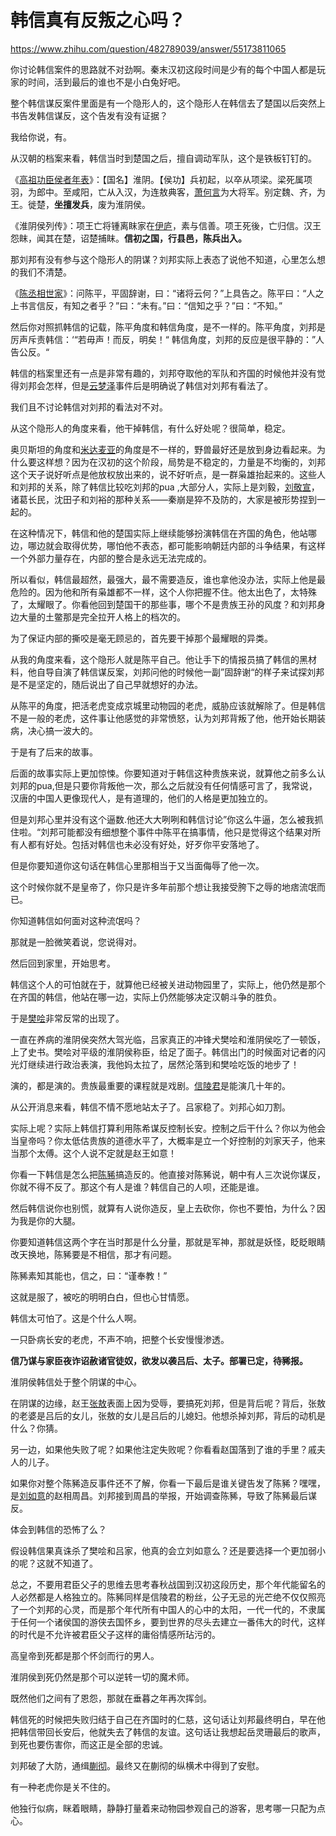 # 韩信真有反叛之心吗？

https://www.zhihu.com/question/482789039/answer/55173811065

你讨论韩信案件的思路就不对劲啊。秦末汉初这段时间是少有的每个中国人都是玩家的时间，活到最后的谁也不是小白兔好吧。

整个韩信谋反案件里面是有一个隐形人的，这个隐形人在韩信去了楚国以后突然上书告发韩信谋反，这个告发有没有证据？

我给你说，有。

从汉朝的档案来看，韩信当时到楚国之后，擅自调动军队，这个是铁板钉钉的。

《[高祖功臣侯者年表](https://zhida.zhihu.com/search?content_id=704150778&content_type=Answer&match_order=1&q=%E9%AB%98%E7%A5%96%E5%8A%9F%E8%87%A3%E4%BE%AF%E8%80%85%E5%B9%B4%E8%A1%A8&zhida_source=entity)》：【国名】淮阴。【侯功】兵初起，以卒从项梁。梁死属项羽，为郎中。至咸阳，亡从入汉，为连敖典客，[萧何言](https://zhida.zhihu.com/search?content_id=704150778&content_type=Answer&match_order=1&q=%E8%90%A7%E4%BD%95%E8%A8%80&zhida_source=entity)为大将军。别定魏、齐，为王。徙楚，**坐擅发兵**，废为淮阴侯。

《淮阴侯列传》：项王亡将锺离眜家在[伊庐](https://zhida.zhihu.com/search?content_id=704150778&content_type=Answer&match_order=1&q=%E4%BC%8A%E5%BA%90&zhida_source=entity)，素与信善。项王死後，亡归信。汉王怨眜，闻其在楚，诏楚捕眜。**信初之国，行县邑，陈兵出入。**

那刘邦有没有参与这个隐形人的阴谋？刘邦实际上表态了说他不知道，心里怎么想的我们不清楚。

《[陈丞相世家](https://zhida.zhihu.com/search?content_id=704150778&content_type=Answer&match_order=1&q=%E9%99%88%E4%B8%9E%E7%9B%B8%E4%B8%96%E5%AE%B6&zhida_source=entity)》：问陈平，平固辞谢，曰：“诸将云何？”上具告之。陈平曰：“人之上书言信反，有知之者乎？”曰：“未有。”曰：“信知之乎？”曰：“不知。”

然后你对照抓韩信的记载，陈平角度和韩信角度，是不一样的。陈平角度，刘邦是厉声斥责韩信：‘“若毋声！而反，明矣！“ 韩信角度，刘邦的反应是很平静的：”人告公反。“

韩信的档案里还有一点是非常有趣的，刘邦夺取他的军队和齐国的时候他并没有觉得刘邦会怎样，但是[云梦泽](https://zhida.zhihu.com/search?content_id=704150778&content_type=Answer&match_order=1&q=%E4%BA%91%E6%A2%A6%E6%B3%BD&zhida_source=entity)事件后是明确说了韩信对刘邦有看法了。

我们且不讨论韩信对刘邦的看法对不对。

从这个隐形人的角度来看，他干掉韩信，有什么好处呢？很简单，稳定。

奥贝斯坦的角度和[米达麦亚](https://zhida.zhihu.com/search?content_id=704150778&content_type=Answer&match_order=1&q=%E7%B1%B3%E8%BE%BE%E9%BA%A6%E4%BA%9A&zhida_source=entity)的角度是不一样的，野兽最好还是放到身边看起来。为什么要这样想？因为在汉初的这个阶段，局势是不稳定的，力量是不均衡的，刘邦这个天子说好听点是他放权放出来的，说不好听点，是一群枭雄抬起来的。这些人和刘邦的关系，除了韩信比较吃刘邦的pua ,大部分人，实际上是刘毅，[刘敬宣](https://zhida.zhihu.com/search?content_id=704150778&content_type=Answer&match_order=1&q=%E5%88%98%E6%95%AC%E5%AE%A3&zhida_source=entity)，诸葛长民，沈田子和刘裕的那种关系——秦崩是猝不及防的，大家是被形势捏到一起的。

在这种情况下，韩信和他的楚国实际上继续能够扮演韩信在齐国的角色，他站哪边，哪边就会取得优势，哪怕他不表态，都可能影响朝廷内部的斗争结果，有这样一个外部力量存在，内部的整合是永远无法完成的。

所以看似，韩信最超然，最强大，最不需要造反，谁也拿他没办法，实际上他是最危险的。因为他和所有枭雄都不一样，这个人你把握不住。他太出色了，太特殊了，太耀眼了。你看他回到楚国干的那些事，哪个不是贵族王孙的风度？和刘邦身边大量的土鳖那是完全拉开人格上的档次的。

为了保证内部的撕咬是毫无顾忌的，首先要干掉那个最耀眼的异类。

从我的角度来看，这个隐形人就是陈平自己。他让手下的情报员搞了韩信的黑材料，他自导自演了韩信谋反案，刘邦问他的时候他一副”固辞谢“的样子来试探刘邦是不是坚定的，随后说出了自己早就想好的办法。

从陈平的角度，把活老虎变成京城里动物园的老虎，威胁应该就解除了。但是韩信不是一般的老虎，这件事让他感觉的非常愤怒，认为刘邦背叛了他，他开始长期装病，决心搞一波大的。

于是有了后来的故事。

后面的故事实际上更加惊悚。你要知道对于韩信这种贵族来说，就算他之前多么认刘邦的pua,但是只要你背叛他一次，那么之后就没有任何情感可言了，我常说，汉唐的中国人更像现代人，是有道理的，他们的人格是更加独立的。

但是刘邦心里并没有这个逼数.他还大大咧咧和韩信讨论”你这么牛逼，怎么被我抓住啦。“刘邦可能都没有细想整个事件中陈平在搞事情，他只是觉得这个结果对所有人都有好处。包括对韩信也未必没有好处，好歹你平安落地了。

但是你要知道你这句话在韩信心里那相当于又当面侮辱了他一次。

这个时候你就不是皇帝了，你只是许多年前那个想让我接受胯下之辱的地痞流氓而已。

你知道韩信如何面对这种流氓吗？

那就是一脸微笑着说，您说得对。

然后回到家里，开始思考。

韩信这个人的可怕就在于，就算他已经被关进动物园里了，实际上，他仍然是那个在齐国的韩信，他站在哪一边，实际上仍然能够决定汉朝斗争的胜负。

于是[樊哙](https://zhida.zhihu.com/search?content_id=704150778&content_type=Answer&match_order=1&q=%E6%A8%8A%E5%93%99&zhida_source=entity)非常反常的出现了。

一直在养病的淮阴侯突然大驾光临，吕家真正的冲锋犬樊哙和淮阴侯吃了一顿饭，上了史书。樊哙对平级的淮阴侯称臣，给足了面子。韩信出门的时候面对记者的闪光灯继续进行政治表演，我他妈太拉了，居然沦落到和樊哙吃饭的地步了！

演的，都是演的。贵族最重要的课程就是戏剧。[信陵君](https://zhida.zhihu.com/search?content_id=704150778&content_type=Answer&match_order=1&q=%E4%BF%A1%E9%99%B5%E5%90%9B&zhida_source=entity)是能演几十年的。

从公开消息来看，韩信不情不愿地站太子了。吕家稳了。刘邦心如刀割。

实际上呢？实际上韩信打算利用陈希谋反控制长安。控制之后干什么？你以为他会当皇帝吗？你太低估贵族的道德水平了，大概率是立一个好控制的刘家天子，他来当那个太傅。这个人说不定就是赵王如意！

你看一下韩信是怎么把[陈豨](https://zhida.zhihu.com/search?content_id=704150778&content_type=Answer&match_order=1&q=%E9%99%88%E8%B1%A8&zhida_source=entity)搞造反的。他直接对陈豨说，朝中有人三次说你谋反，你就不得不反了。那这个有人是谁？韩信自己的人呗，还能是谁。

然后韩信说你也别慌，就算有人说你造反，皇上去砍你，你也不要怕，为什么？因为我是你的大腿。

你要知道韩信这两个字在当时那是什么分量，那就是军神，那就是妖怪，眨眨眼睛改天换地，陈豨要是不相信，那才有问题。

陈豨素知其能也，信之，曰：“谨奉教！”

这就是服了，被吃的明明白白，但也心甘情愿。

韩信太可怕了。这是个什么人啊。

一只卧病长安的老虎，不声不响，把整个长安慢慢渗透。

**信乃谋与家臣夜诈诏赦诸官徒奴，欲发以袭吕后、太子。部署已定，待豨报。**

淮阴侯韩信处于整个阴谋的中心。

在阴谋的边缘，赵王[张敖](https://zhida.zhihu.com/search?content_id=704150778&content_type=Answer&match_order=1&q=%E5%BC%A0%E6%95%96&zhida_source=entity)表面上因为受辱，要搞死刘邦，但是背后呢？背后，张敖的老婆是吕后的女儿，张敖的女儿是吕后的儿媳妇。他想杀掉刘邦，背后的动机是什么？你猜。

另一边，如果他失败了呢？如果他注定失败呢？你看看赵国落到了谁的手里？戚夫人的儿子。

如果你对整个陈豨造反事件还不了解，你看一下最后是谁关键告发了陈豨？嘿嘿，是[刘如意](https://zhida.zhihu.com/search?content_id=704150778&content_type=Answer&match_order=1&q=%E5%88%98%E5%A6%82%E6%84%8F&zhida_source=entity)的赵相周昌。刘邦接到周昌的举报，开始调查陈豨，导致了陈豨最后谋反。

体会到韩信的恐怖了么？

假设韩信果真诛杀了樊哙和吕家，他真的会立刘如意么？还是要选择一个更加弱小的呢？这就不知道了。

总之，不要用君臣父子的思维去思考春秋战国到汉初这段历史，那个年代能留名的人必然都是人格独立的。陈豨同样是信陵君的粉丝，公子无忌的光芒绝不仅仅照亮了一个刘邦的心灵，而是那个年代所有中国人的心中的太阳，一代一代的，不隶属于任何一个诸侯国的游侠去国怀乡，要到世界的尽头去建立一番伟大的时代，这样的时代是不允许被君臣父子这样的庸俗情感所玷污的。

高皇帝到死都是那个怀剑而行的男人。

淮阴侯到死仍然是那个可以逆转一切的魔术师。

既然他们之间有了恩怨，那就在垂暮之年再次挥剑。

韩信死的时候把失败归结于自己在齐国时的仁慈，这句话让刘邦最终明白，早在他把韩信带回长安后，他就失去了韩信的友谊。这句话让我想起岳灵珊最后的歌声，到死也要伤害你，而这正是全部的忠诚。

刘邦破了大防，通缉[蒯彻](https://zhida.zhihu.com/search?content_id=704150778&content_type=Answer&match_order=1&q=%E8%92%AF%E5%BD%BB&zhida_source=entity)。最终又在蒯彻的纵横术中得到了安慰。

有一种老虎你是关不住的。

他独行似病，眯着眼睛，静静打量着来动物园参观自己的游客，思考哪一只配为点心。